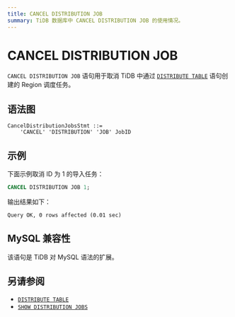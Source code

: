 ```yaml
---
title: CANCEL DISTRIBUTION JOB
summary: TiDB 数据库中 CANCEL DISTRIBUTION JOB 的使用情况。
---
```


# CANCEL DISTRIBUTION JOB

<!-- New in v9.0.0 -->

`CANCEL DISTRIBUTION JOB` 语句用于取消 TiDB 中通过 [`DISTRIBUTE TABLE`](/sql-statements/sql-statement-distribute-table.md) 语句创建的 Region 调度任务。

## 语法图

```ebnf+diagram
CancelDistributionJobsStmt ::=
    'CANCEL' 'DISTRIBUTION' 'JOB' JobID
```

## 示例

下面示例取消 ID 为 1 的导入任务：

```sql
CANCEL DISTRIBUTION JOB 1;
```

输出结果如下：

```
Query OK, 0 rows affected (0.01 sec)
```

## MySQL 兼容性

该语句是 TiDB 对 MySQL 语法的扩展。

## 另请参阅

* [`DISTRIBUTE TABLE`](/sql-statements/sql-statement-distribute-table.md)
* [`SHOW DISTRIBUTION JOBS`](/sql-statements/sql-statement-show-distribution-jobs.md)
